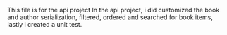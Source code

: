 This file is for the api project
In the api project, i did customized the book and author serialization, filtered, ordered and searched for book items, lastly i created a unit test.  